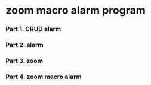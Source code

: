 # zoom macro alarm program

### Part 1. CRUD alarm

### Part 2. alarm

### Part 3. zoom

### Part 4. zoom macro alarm
